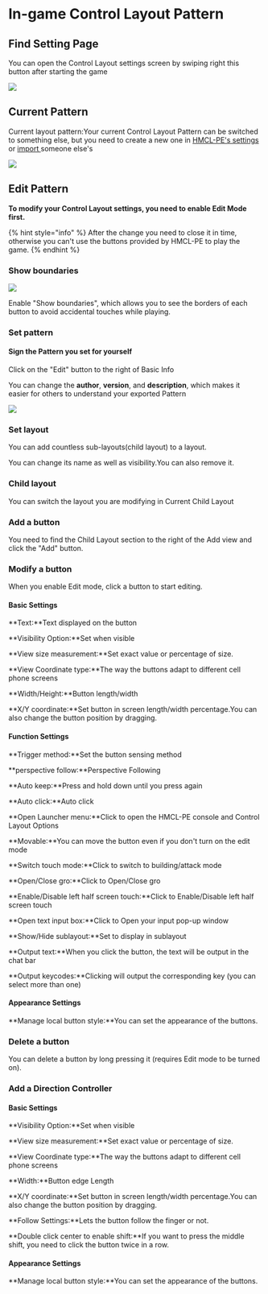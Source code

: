 # In-game Control Layout Pattern

## Find Setting Page

You can open the Control Layout settings screen by swiping right this button after starting the game

![](../../.gitbook/assets/Screenshot\_2022-08-15-15-50-11-74\_d17cc25ab2657fb.jpg)

## Current Pattern

Current layout pattern:Your current Control Layout Pattern can be switched to something else, but you need to create a new one in [HMCL-PE's settings](../../basic-settings/global-game-settings/control-layout-pattern.md) or [import ](../../basic-settings/global-game-settings/control-layout-pattern.md#import)someone else's

![](../../.gitbook/assets/Screenshot\_2022-08-15-15-56-08-25\_d17cc25ab2657fb.jpg)

## Edit Pattern

**To modify your Control Layout settings, you need to enable Edit Mode first.**

{% hint style="info" %}
After the change you need to close it in time, otherwise you can't use the buttons provided by HMCL-PE to play the game.
{% endhint %}

### Show boundaries

![](../../.gitbook/assets/Screenshot\_2022-08-15-16-46-19-59\_d17cc25ab2657fb.jpg)

Enable "Show boundaries", which allows you to see the borders of each button to avoid accidental touches while playing.

### Set pattern

#### Sign the Pattern you set for yourself

Click on the "Edit" button to the right of Basic Info

You can change the **author**, **version**, and **description**, which makes it easier for others to understand your exported Pattern

![](../../.gitbook/assets/Screenshot\_2022-08-15-17-15-22-83\_d17cc25ab2657fb.jpg)

### Set layout

You can add countless sub-layouts(child layout) to a layout.

You can change its name as well as visibility.You can also remove it.

### Child layout

You can switch the layout you are modifying in Current Child Layout

### Add a button

You need to find the Child Layout section to the right of the Add view and click the "Add" button.

### Modify a button

When you enable Edit mode, click a button to start editing.

#### Basic Settings

**Text:**Text displayed on the button

**Visibility Option:**Set when visible

**View size measurement:**Set exact value or percentage of size.

**View Coordinate type:**The way the buttons adapt to different cell phone screens

**Width/Height:**Button length/width

**X/Y coordinate:**Set button in screen length/width percentage.You can also change the button position by dragging.

#### Function Settings

**Trigger method:**Set the button sensing method

**perspective follow:**Perspective Following

**Auto keep:**Press and hold down until you press again

**Auto click:**Auto click

**Open Launcher menu:**Click to open the HMCL-PE console and Control Layout Options

**Movable:**You can move the button even if you don't turn on the edit mode

**Switch touch mode:**Click to switch to building/attack mode

**Open/Close gro:**Click to Open/Close gro

**Enable/Disable left half screen touch:**Click to Enable/Disable left half screen touch

**Open text input box:**Click to Open your input pop-up window

**Show/Hide sublayout:**Set to display in sublayout

**Output text:**When you click the button, the text will be output in the chat bar

**Output keycodes:**Clicking will output the corresponding key (you can select more than one)

#### Appearance Settings

**Manage local button style:**You can set the appearance of the buttons.

### Delete a button

You can delete a button by long pressing it (requires Edit mode to be turned on).

### Add a Direction Controller

#### Basic Settings

**Visibility Option:**Set when visible

**View size measurement:**Set exact value or percentage of size.

**View Coordinate type:**The way the buttons adapt to different cell phone screens

**Width:**Button edge Length

**X/Y coordinate:**Set button in screen length/width percentage.You can also change the button position by dragging.

**Follow Settings:**Lets the button follow the finger or not.

**Double click center to enable shift:**If you want to press the middle shift, you need to click the button twice in a row.

#### Appearance Settings

**Manage local button style:**You can set the appearance of the buttons.

